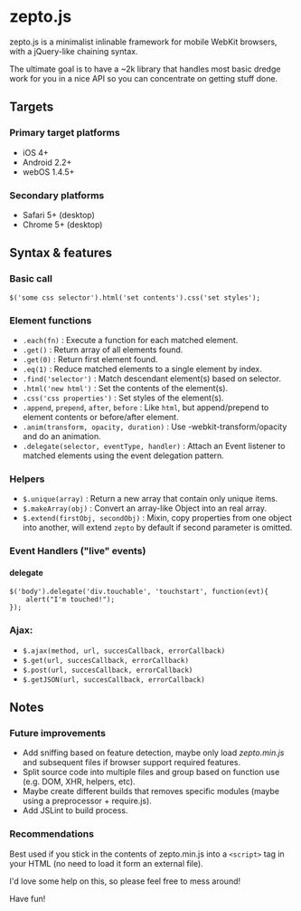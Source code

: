 # zepto.js #

zepto.js is a minimalist inlinable framework for mobile WebKit browsers, with a jQuery-like chaining syntax.

The ultimate goal is to have a ~2k library that handles most basic dredge work for you in a nice API so you can concentrate on getting stuff done. 


## Targets ##

### Primary target platforms ###

 - iOS 4+
 - Android 2.2+ 
 - webOS 1.4.5+

### Secondary platforms ###

 - Safari 5+ (desktop)
 - Chrome 5+ (desktop)


## Syntax & features ##

### Basic call ###
   
    $('some css selector').html('set contents').css('set styles');


### Element functions ###
  
 - `.each(fn)` : Execute a function for each matched element.
 - `.get()` : Return array of all elements found.
 - `.get(0)` : Return first element found.
 - `.eq(1)` : Reduce matched elements to a single element by index.
 - `.find('selector')` : Match descendant element(s) based on selector.
 - `.html('new html')` : Set the contents of the element(s).
 - `.css('css properties')` : Set styles of the element(s).
 - `.append`, `prepend`, `after`, `before` : Like `html`, but append/prepend to element contents or before/after element.
 - `.anim(transform, opacity, duration)` : Use -webkit-transform/opacity and do an animation.
 - `.delegate(selector, eventType, handler)` : Attach an Event listener to matched elements using the event delegation pattern.


### Helpers ###
  
 - `$.unique(array)` : Return a new array that contain only unique items.
 - `$.makeArray(obj)` : Convert an array-like Object into an real array.
 - `$.extend(firstObj, secondObj)` : Mixin, copy properties from one object into another, will extend `zepto` by default if second parameter is omitted.


### Event Handlers ("live" events) ###

#### delegate ####

    $('body').delegate('div.touchable', 'touchstart', function(evt){
    	alert("I'm touched!");
    });


### Ajax: ###

 - `$.ajax(method, url, succesCallback, errorCallback)`
 - `$.get(url, succesCallback, errorCallback)`
 - `$.post(url, succesCallback, errorCallback)`
 - `$.getJSON(url, succesCallback, errorCallback)`


## Notes ##

### Future improvements ###

 - Add sniffing based on feature detection, maybe only load *zepto.min.js* and subsequent files if browser support required features.
 - Split source code into multiple files and group based on function use (e.g. DOM, XHR, helpers, etc).
 - Maybe create different builds that removes specific modules (maybe using a preprocessor + require.js).
 - Add JSLint to build process.

### Recommendations ###

Best used if you stick in the contents of zepto.min.js into a `<script>` tag in your HTML (no need to load it form an external file).

I'd love some help on this, so please feel free to mess around!

Have fun!